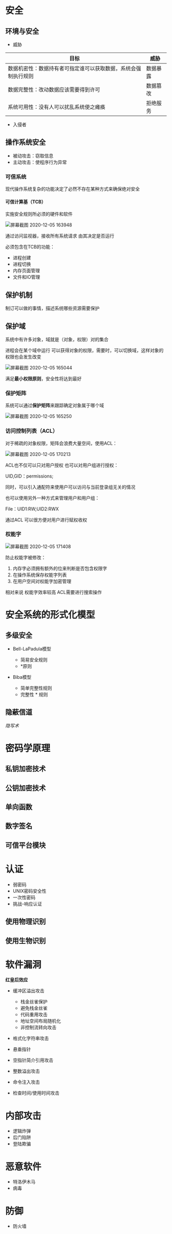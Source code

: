 # 安全

## 环境与安全

- 威胁

目标                              | 威胁
------------------------------- | ----
数据机密性：数据持有者可指定谁可以获取数据，系统会强制执行规则 | 数据暴露
数据完整性：改动数据应该需要得到许可              | 数据篡改
系统可用性：没有人可以扰乱系统使之瘫痪             | 拒绝服务

- 入侵者

## 操作系统安全

- 被动攻击：窃取信息
- 主动攻击：使程序行为异常

### 可信系统

现代操作系统复杂的功能决定了必然不存在某种方式来确保绝对安全

#### 可信计算基（TCB）

实施安全规则所必须的硬件和软件

![屏幕截图 2020-12-05 163948](/assets/屏幕截图%202020-12-05%20163948.png)

通过访问监视器，接收所有系统请求 由其决定是否运行

必须包含在TCB的功能：

- 进程创建
- 进程切换
- 内存页面管理
- 文件和IO管理

## 保护机制

制订可以做的事情，描述系统哪些资源需要保护

## 保护域

系统中有许多对象，域就是（对象，权限）对的集合

进程会在某个域中运行 可以获得对象的权限，需要时，可以切换域，这样对象的权限也会发生改变

![屏幕截图 2020-12-05 165044](/assets/屏幕截图%202020-12-05%20165044.png)

满足**最小权限原则**，安全性将达到最好

### 保护矩阵

系统可以通过**保护矩阵**来跟踪确定对象属于哪个域

![屏幕截图 2020-12-05 165250](/assets/屏幕截图%202020-12-05%20165250.png)

### 访问控制列表（ACL）

对于稀疏的对象权限，矩阵会浪费大量空间，使用ACL：

![屏幕截图 2020-12-05 170213](/assets/屏幕截图%202020-12-05%20170213.png)

ACL也不仅可以只对用户授权 也可以对用户组进行授权：

UID,GID：permissions;

同时，可以引入通配符来使用户可以访问与当前登录组无关的情况

也可以使用另外一种方式来管理用户和用户组：

File：UID1:RW;UID2:RWX

通过ACL 可以很方便对用户进行赋权收权

### 权能字

![屏幕截图 2020-12-05 171408](/assets/屏幕截图%202020-12-05%20171408.png)

防止权能字被修改：

1. 内存字必须拥有额外的位来判断是否包含权限字
2. 在操作系统保存权能字列表
3. 在用户空间对权能字加密管理

相对来说 权能字效率较高 ACL需要进行搜索操作

# 安全系统的形式化模型

## 多级安全

- Bell-LaPadula模型

  - 简易安全规则
  - *原则

- Biba模型

  - 简单完整性规则
  - 完整性 * 规则

## 隐蔽信道

_隐写术_

# 密码学原理

## 私钥加密技术

## 公钥加密技术

## 单向函数

## 数字签名

## 可信平台模块

# 认证

- 弱密码
- UNIX密码安全性
- 一次性密码
- 挑战-响应认证

## 使用物理识别

## 使用生物识别

# 软件漏洞

**红皇后效应**

- 缓冲区溢出攻击

  - 栈金丝雀保护
  - 避免栈金丝雀
  - 代码重用攻击
  - 地址空间布局随机化
  - 非控制流转向攻击

- 格式化字符串攻击
- 悬垂指针
- 空指针简介引用攻击
- 整数溢出攻击
- 命令注入攻击
- 检查时间/使用时间攻击

# 内部攻击
- 逻辑炸弹
- 后门陷阱
- 登陆欺骗

# 恶意软件
- 特洛伊木马
- 病毒

# 防御
- 防火墙
